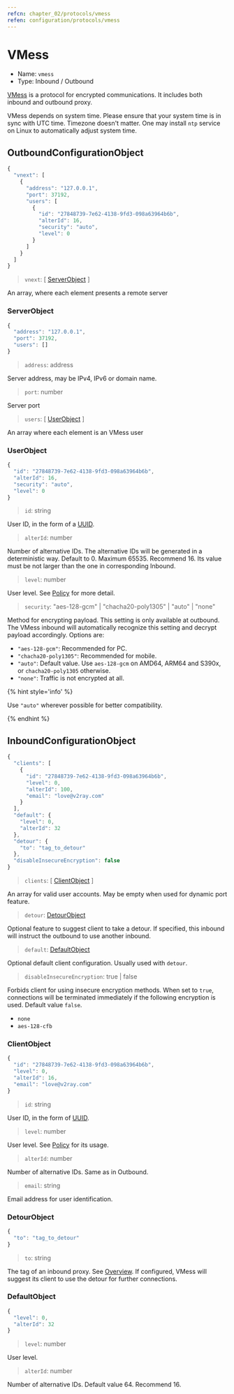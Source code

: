 ```yaml
---
refcn: chapter_02/protocols/vmess
refen: configuration/protocols/vmess
---
```

# VMess

* Name: `vmess`
* Type: Inbound / Outbound

[VMess](https://www.v2ray.com/eng/protocols/vmess.html) is a protocol for encrypted communications. It includes both inbound and outbound proxy.

VMess depends on system time. Please ensure that your system time is in sync with UTC time. Timezone doesn't matter. One may install `ntp` service on Linux to automatically adjust system time.

## OutboundConfigurationObject

```javascript
{
  "vnext": [
    {
      "address": "127.0.0.1",
      "port": 37192,
      "users": [
        {
          "id": "27848739-7e62-4138-9fd3-098a63964b6b",
          "alterId": 16,
          "security": "auto",
          "level": 0
        }
      ]
    }
  ]
}
```

> `vnext`: \[ [ServerObject](#serverobject) \]

An array, where each element presents a remote server

### ServerObject

```javascript
{
  "address": "127.0.0.1",
  "port": 37192,
  "users": []
}
```

> `address`: address

Server address, may be IPv4, IPv6 or domain name.

> `port`: number

Server port

> `users`: \[ [UserObject](#userobject) \]

An array where each element is an VMess user

### UserObject

```javascript
{
  "id": "27848739-7e62-4138-9fd3-098a63964b6b",
  "alterId": 16,
  "security": "auto",
  "level": 0
}
```

> `id`: string

User ID, in the form of a [UUID](https://en.wikipedia.org/wiki/Universally_unique_identifier).

> `alterId`: number

Number of alternative IDs. The alternative IDs will be generated in a deterministic way. Default to 0. Maximum 65535. Recommend 16. Its value must be not larger than the one in corresponding Inbound.

> `level`: number

User level. See [Policy](../policy.md) for more detail.

> `security`: "aes-128-gcm" | "chacha20-poly1305" | "auto" | "none"

Method for encrypting payload. This setting is only available at outbound. The VMess inbound will automatically recognize this setting and decrypt payload accordingly. Options are:

* `"aes-128-gcm"`: Recommended for PC.
* `"chacha20-poly1305"`: Recommended for mobile.
* `"auto"`: Default value. Use `aes-128-gcm` on AMD64, ARM64 and S390x, or `chacha20-poly1305` otherwise.
* `"none"`: Traffic is not encrypted at all.

{% hint style='info' %}

Use `"auto"` wherever possible for better compatibility.

{% endhint %}

## InboundConfigurationObject

```javascript
{
  "clients": [
    {
      "id": "27848739-7e62-4138-9fd3-098a63964b6b",
      "level": 0,
      "alterId": 100,
      "email": "love@v2ray.com"
    }
  ],
  "default": {
    "level": 0,
    "alterId": 32
  },
  "detour": {
    "to": "tag_to_detour"
  },
  "disableInsecureEncryption": false
}
```

> `clients`: \[ [ClientObject](#clientobject) \]

An array for valid user accounts. May be empty when used for dynamic port feature.

> `detour`: [DetourObject](#detourobject)

Optional feature to suggest client to take a detour. If specified, this inbound will instruct the outbound to use another inbound.

> `default`: [DefaultObject](#defaultobject)

Optional default client configuration. Usually used with `detour`.

> `disableInsecureEncryption`: true | false

Forbids client for using insecure encryption methods. When set to `true`, connections will be terminated immediately if the following encryption is used. Default value `false`.

* `none`
* `aes-128-cfb`

### ClientObject

```javascript
{
  "id": "27848739-7e62-4138-9fd3-098a63964b6b",
  "level": 0,
  "alterId": 16,
  "email": "love@v2ray.com"
}
```

> `id`: string

User ID, in the form of [UUID](https://en.wikipedia.org/wiki/Universally_unique_identifier).

> `level`: number

User level. See [Policy](../policy.md) for its usage.

> `alterId`: number

Number of alternative IDs. Same as in Outbound.

> `email`: string

Email address for user identification.

### DetourObject

```javascript
{
  "to": "tag_to_detour"
}
```

> `to`: string

The tag of an inbound proxy. See [Overview](../protocols.md). If configured, VMess will suggest its client to use the detour for further connections.

### DefaultObject

```javascript
{
  "level": 0,
  "alterId": 32
}
```

> `level`: number

User level.

> `alterId`: number

Number of alternative IDs. Default value 64. Recommend 16.